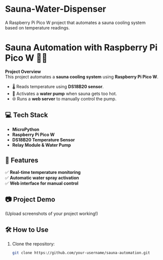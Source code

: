 # Sauna-Water-Dispenser
A Raspberry Pi Pico W project that automates a sauna cooling system based on temperature readings.
# Sauna Automation with Raspberry Pi Pico W 🚀🔥

**Project Overview**  
This project automates a **sauna cooling system** using **Raspberry Pi Pico W**.  
- 🌡️ Reads temperature using **DS18B20 sensor**.  
- 🚿 Activates a **water pump** when sauna gets too hot.  
- 🌐 Runs a **web server** to manually control the pump.  

## 💻 Tech Stack  
- **MicroPython**  
- **Raspberry Pi Pico W**  
- **DS18B20 Temperature Sensor**  
- **Relay Module & Water Pump**  

## 🚀 Features  
✅ **Real-time temperature monitoring**  
✅ **Automatic water spray activation**  
✅ **Web interface for manual control**  

## 📷 Project Demo  
(Upload screenshots of your project working!)  

## 🛠️ How to Use  
1. Clone the repository:
   ```sh
   git clone https://github.com/your-username/sauna-automation.git
